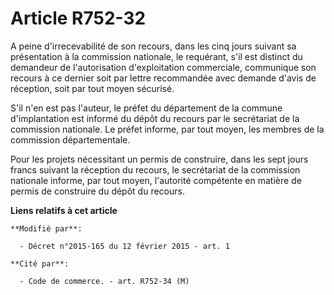 # Article R752-32

A peine d'irrecevabilité de son recours, dans les cinq jours suivant sa présentation à la commission nationale, le requérant,
s'il est distinct du demandeur de l'autorisation d'exploitation commerciale, communique son recours à ce dernier soit par
lettre recommandée avec demande d'avis de réception, soit par tout moyen sécurisé. 

S'il n'en est pas l'auteur, le préfet du département de la commune d'implantation est informé du dépôt du recours par le
secrétariat de la commission nationale. Le préfet informe, par tout moyen, les membres de la commission départementale. 

Pour les projets nécessitant un permis de construire, dans les sept jours francs suivant la réception du recours, le
secrétariat de la commission nationale informe, par tout moyen, l'autorité compétente en matière de permis de construire du
dépôt du recours.

**Liens relatifs à cet article**

	**Modifié par**:

	  - Décret n°2015-165 du 12 février 2015 - art. 1

	**Cité par**:

	  - Code de commerce. - art. R752-34 (M)
